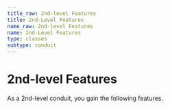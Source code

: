 ```yaml
---
title_raw: 2nd-level Features
title: 2nd-Level Features
name_raw: 2nd-level Features
name: 2nd-Level Features
type: classes
subtype: conduit
---
```


# 2nd-level Features

As a 2nd-level conduit, you gain the following features.
